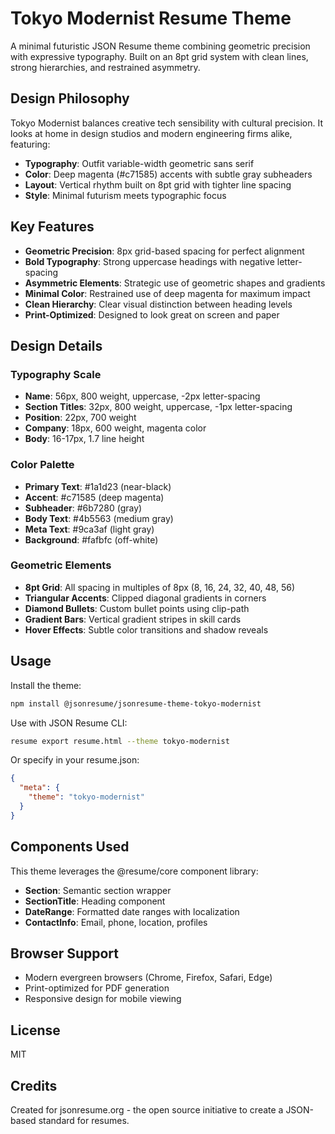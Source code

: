 # Tokyo Modernist Resume Theme

A minimal futuristic JSON Resume theme combining geometric precision with expressive typography. Built on an 8pt grid system with clean lines, strong hierarchies, and restrained asymmetry.

## Design Philosophy

Tokyo Modernist balances creative tech sensibility with cultural precision. It looks at home in design studios and modern engineering firms alike, featuring:

- **Typography**: Outfit variable-width geometric sans serif
- **Color**: Deep magenta (#c71585) accents with subtle gray subheaders
- **Layout**: Vertical rhythm built on 8pt grid with tighter line spacing
- **Style**: Minimal futurism meets typographic focus

## Key Features

- **Geometric Precision**: 8px grid-based spacing for perfect alignment
- **Bold Typography**: Strong uppercase headings with negative letter-spacing
- **Asymmetric Elements**: Strategic use of geometric shapes and gradients
- **Minimal Color**: Restrained use of deep magenta for maximum impact
- **Clean Hierarchy**: Clear visual distinction between heading levels
- **Print-Optimized**: Designed to look great on screen and paper

## Design Details

### Typography Scale
- **Name**: 56px, 800 weight, uppercase, -2px letter-spacing
- **Section Titles**: 32px, 800 weight, uppercase, -1px letter-spacing
- **Position**: 22px, 700 weight
- **Company**: 18px, 600 weight, magenta color
- **Body**: 16-17px, 1.7 line height

### Color Palette
- **Primary Text**: #1a1d23 (near-black)
- **Accent**: #c71585 (deep magenta)
- **Subheader**: #6b7280 (gray)
- **Body Text**: #4b5563 (medium gray)
- **Meta Text**: #9ca3af (light gray)
- **Background**: #fafbfc (off-white)

### Geometric Elements
- **8pt Grid**: All spacing in multiples of 8px (8, 16, 24, 32, 40, 48, 56)
- **Triangular Accents**: Clipped diagonal gradients in corners
- **Diamond Bullets**: Custom bullet points using clip-path
- **Gradient Bars**: Vertical gradient stripes in skill cards
- **Hover Effects**: Subtle color transitions and shadow reveals

## Usage

Install the theme:

```bash
npm install @jsonresume/jsonresume-theme-tokyo-modernist
```

Use with JSON Resume CLI:

```bash
resume export resume.html --theme tokyo-modernist
```

Or specify in your resume.json:

```json
{
  "meta": {
    "theme": "tokyo-modernist"
  }
}
```

## Components Used

This theme leverages the @resume/core component library:

- **Section**: Semantic section wrapper
- **SectionTitle**: Heading component
- **DateRange**: Formatted date ranges with localization
- **ContactInfo**: Email, phone, location, profiles

## Browser Support

- Modern evergreen browsers (Chrome, Firefox, Safari, Edge)
- Print-optimized for PDF generation
- Responsive design for mobile viewing

## License

MIT

## Credits

Created for jsonresume.org - the open source initiative to create a JSON-based standard for resumes.
